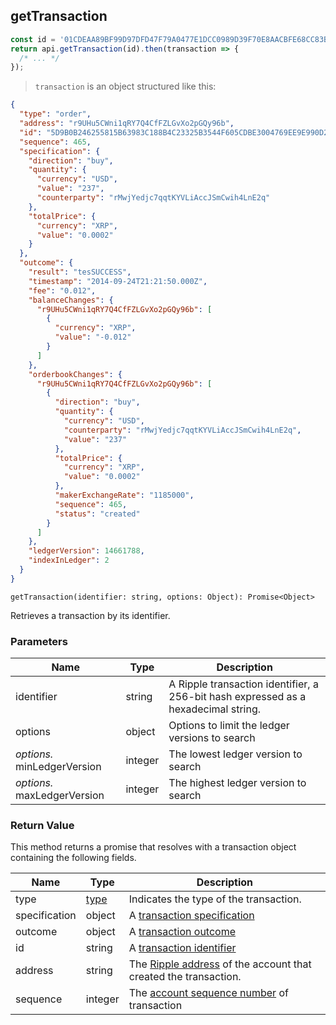 ## getTransaction

```javascript
const id = '01CDEAA89BF99D97DFD47F79A0477E1DCC0989D39F70E8AACBFE68CC83BD1E94';
return api.getTransaction(id).then(transaction => {
  /* ... */
});
```

> `transaction` is an object structured like this:

```json
{
  "type": "order",
  "address": "r9UHu5CWni1qRY7Q4CfFZLGvXo2pGQy96b",
  "id": "5D9B0B246255815B63983C188B4C23325B3544F605CDBE3004769EE9E990D2F2",
  "sequence": 465,
  "specification": {
    "direction": "buy",
    "quantity": {
      "currency": "USD",
      "value": "237",
      "counterparty": "rMwjYedjc7qqtKYVLiAccJSmCwih4LnE2q"
    },
    "totalPrice": {
      "currency": "XRP",
      "value": "0.0002"
    }
  },
  "outcome": {
    "result": "tesSUCCESS",
    "timestamp": "2014-09-24T21:21:50.000Z",
    "fee": "0.012",
    "balanceChanges": {
      "r9UHu5CWni1qRY7Q4CfFZLGvXo2pGQy96b": [
        {
          "currency": "XRP",
          "value": "-0.012"
        }
      ]
    },
    "orderbookChanges": {
      "r9UHu5CWni1qRY7Q4CfFZLGvXo2pGQy96b": [
        {
          "direction": "buy",
          "quantity": {
            "currency": "USD",
            "counterparty": "rMwjYedjc7qqtKYVLiAccJSmCwih4LnE2q",
            "value": "237"
          },
          "totalPrice": {
            "currency": "XRP",
            "value": "0.0002"
          },
          "makerExchangeRate": "1185000",
          "sequence": 465,
          "status": "created"
        }
      ]
    },
    "ledgerVersion": 14661788,
    "indexInLedger": 2
  }
}
```

`getTransaction(identifier: string, options: Object): Promise<Object>`

Retrieves a transaction by its identifier.

### Parameters

Name | Type | Description
---- | ---- | -----------
identifier | string | A Ripple transaction identifier, a 256-bit hash expressed as a hexadecimal string.
options | object | Options to limit the ledger versions to search
*options.* minLedgerVersion | integer | The lowest ledger version to search
*options.* maxLedgerVersion | integer | The highest ledger version to search

### Return Value

This method returns a promise that resolves with a transaction object containing the following fields.

Name | Type | Description
---- | ---- | -----------
type | [type](#transaction-types) | Indicates the type of the transaction.
specification | object | A [transaction specification](#transaction-specification)
outcome | object | A [transaction outcome](#transaction-outcome)
id | string | A [transaction identifier](#transaction-identifier)
address | string | The [Ripple address](#ripple-address) of the account that created the transaction.
sequence | integer | The [account sequence number](#account-sequence-number) of transaction
